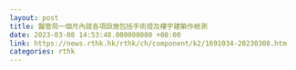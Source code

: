 ```yaml
---
layout: post
title: 醫管局一個月內就各項設施包括手術燈及樓宇建築作檢測
date: 2023-03-08 14:53:48.000000000 +08:00
link: https://news.rthk.hk/rthk/ch/component/k2/1691034-20230308.htm
categories: rthk
---
```



